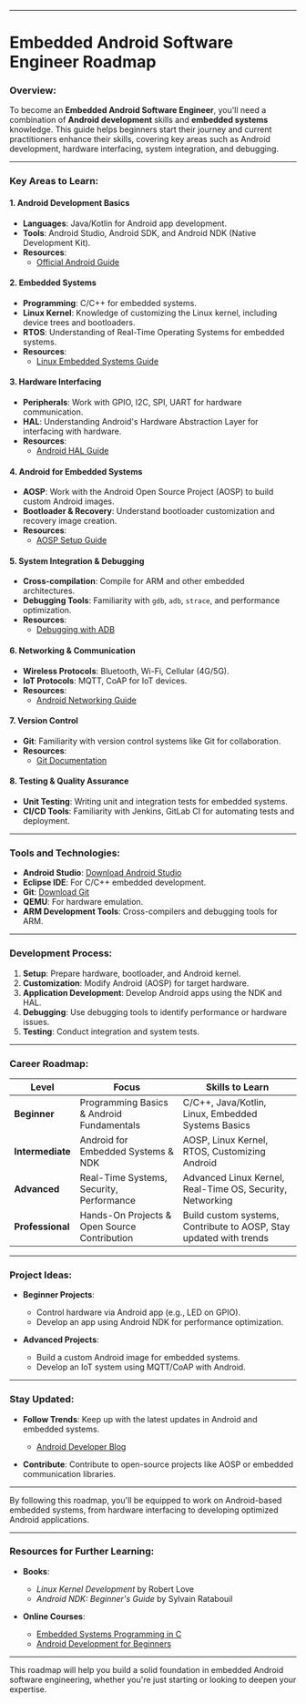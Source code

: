 

---

# Embedded Android Software Engineer Roadmap

### Overview:
To become an **Embedded Android Software Engineer**, you'll need a combination of **Android development** skills and **embedded systems** knowledge. This guide helps beginners start their journey and current practitioners enhance their skills, covering key areas such as Android development, hardware interfacing, system integration, and debugging.

---

### Key Areas to Learn:

#### 1. **Android Development Basics**
   - **Languages**: Java/Kotlin for Android app development.
   - **Tools**: Android Studio, Android SDK, and Android NDK (Native Development Kit).
   - **Resources**: 
     - [Official Android Guide](https://developer.android.com/guide)

#### 2. **Embedded Systems**
   - **Programming**: C/C++ for embedded systems.
   - **Linux Kernel**: Knowledge of customizing the Linux kernel, including device trees and bootloaders.
   - **RTOS**: Understanding of Real-Time Operating Systems for embedded systems.
   - **Resources**: 
     - [Linux Embedded Systems Guide](https://www.tldp.org/LDP/lkmpg/2.6/lkmpg.pdf)

#### 3. **Hardware Interfacing**
   - **Peripherals**: Work with GPIO, I2C, SPI, UART for hardware communication.
   - **HAL**: Understanding Android's Hardware Abstraction Layer for interfacing with hardware.
   - **Resources**: 
     - [Android HAL Guide](https://source.android.com/devices/architecture)

#### 4. **Android for Embedded Systems**
   - **AOSP**: Work with the Android Open Source Project (AOSP) to build custom Android images.
   - **Bootloader & Recovery**: Understand bootloader customization and recovery image creation.
   - **Resources**:
     - [AOSP Setup Guide](https://source.android.com/setup/start)

#### 5. **System Integration & Debugging**
   - **Cross-compilation**: Compile for ARM and other embedded architectures.
   - **Debugging Tools**: Familiarity with `gdb`, `adb`, `strace`, and performance optimization.
   - **Resources**: 
     - [Debugging with ADB](https://developer.android.com/studio/command-line/adb)

#### 6. **Networking & Communication**
   - **Wireless Protocols**: Bluetooth, Wi-Fi, Cellular (4G/5G).
   - **IoT Protocols**: MQTT, CoAP for IoT devices.
   - **Resources**: 
     - [Android Networking Guide](https://developer.android.com/training/volley)

#### 7. **Version Control**
   - **Git**: Familiarity with version control systems like Git for collaboration.
   - **Resources**:
     - [Git Documentation](https://git-scm.com/)

#### 8. **Testing & Quality Assurance**
   - **Unit Testing**: Writing unit and integration tests for embedded systems.
   - **CI/CD Tools**: Familiarity with Jenkins, GitLab CI for automating tests and deployment.

---

### Tools and Technologies:
- **Android Studio**: [Download Android Studio](https://developer.android.com/studio)
- **Eclipse IDE**: For C/C++ embedded development.
- **Git**: [Download Git](https://git-scm.com/)
- **QEMU**: For hardware emulation.
- **ARM Development Tools**: Cross-compilers and debugging tools for ARM.

---

### Development Process:

1. **Setup**: Prepare hardware, bootloader, and Android kernel.
2. **Customization**: Modify Android (AOSP) for target hardware.
3. **Application Development**: Develop Android apps using the NDK and HAL.
4. **Debugging**: Use debugging tools to identify performance or hardware issues.
5. **Testing**: Conduct integration and system tests.

---

### Career Roadmap:

| **Level**       | **Focus**                                       | **Skills to Learn**                                               |
|-----------------|-------------------------------------------------|-------------------------------------------------------------------|
| **Beginner**    | Programming Basics & Android Fundamentals       | C/C++, Java/Kotlin, Linux, Embedded Systems Basics               |
| **Intermediate**| Android for Embedded Systems & NDK              | AOSP, Linux Kernel, RTOS, Customizing Android                     |
| **Advanced**    | Real-Time Systems, Security, Performance        | Advanced Linux Kernel, Real-Time OS, Security, Networking         |
| **Professional**| Hands-On Projects & Open Source Contribution    | Build custom systems, Contribute to AOSP, Stay updated with trends|

---

### Project Ideas:

- **Beginner Projects**: 
  - Control hardware via Android app (e.g., LED on GPIO).
  - Develop an app using Android NDK for performance optimization.
  
- **Advanced Projects**: 
  - Build a custom Android image for embedded systems.
  - Develop an IoT system using MQTT/CoAP with Android.

---

### Stay Updated:
- **Follow Trends**: Keep up with the latest updates in Android and embedded systems.
  - [Android Developer Blog](https://android-developers.googleblog.com/)
  
- **Contribute**: Contribute to open-source projects like AOSP or embedded communication libraries.

---

By following this roadmap, you'll be equipped to work on Android-based embedded systems, from hardware interfacing to developing optimized Android applications.

--- 

### Resources for Further Learning:

- **Books**:
  - *Linux Kernel Development* by Robert Love
  - *Android NDK: Beginner's Guide* by Sylvain Ratabouil

- **Online Courses**:
  - [Embedded Systems Programming in C](https://www.udemy.com/course/embedded-systems-programming-in-c/)
  - [Android Development for Beginners](https://developer.android.com/courses)

--- 

This roadmap will help you build a solid foundation in embedded Android software engineering, whether you're just starting or looking to deepen your expertise.


